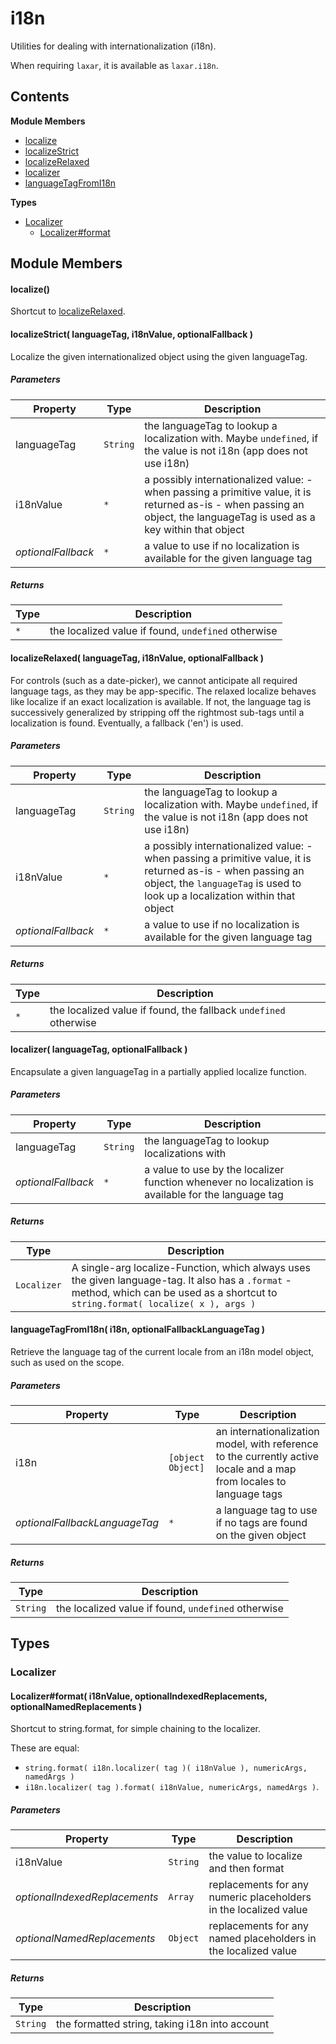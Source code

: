 
# i18n

Utilities for dealing with internationalization (i18n).

When requiring `laxar`, it is available as `laxar.i18n`.

## Contents

**Module Members**
- [localize](#localize)
- [localizeStrict](#localizeStrict)
- [localizeRelaxed](#localizeRelaxed)
- [localizer](#localizer)
- [languageTagFromI18n](#languageTagFromI18n)

**Types**
- [Localizer](#Localizer)
  - [Localizer#format](#Localizer#format)

## Module Members
#### <a name="localize"></a>localize()
Shortcut to [localizeRelaxed](#localizeRelaxed).

#### <a name="localizeStrict"></a>localizeStrict( languageTag, i18nValue, optionalFallback )
Localize the given internationalized object using the given languageTag.

##### Parameters
| Property | Type | Description |
| -------- | ---- | ----------- |
| languageTag | `String` | the languageTag to lookup a localization with. Maybe `undefined`, if the value is not i18n (app does not use i18n) |
| i18nValue | `*` | a possibly internationalized value: - when passing a primitive value, it is returned as-is - when passing an object, the languageTag is used as a key within that object |
| _optionalFallback_ | `*` | a value to use if no localization is available for the given language tag |

##### Returns
| Type | Description |
| ---- | ----------- |
| `*` | the localized value if found, `undefined` otherwise |

#### <a name="localizeRelaxed"></a>localizeRelaxed( languageTag, i18nValue, optionalFallback )
For controls (such as a date-picker), we cannot anticipate all required language tags, as they may be
app-specific. The relaxed localize behaves like localize if an exact localization is available. If not,
the language tag is successively generalized by stripping off the rightmost sub-tags until a
localization is found. Eventually, a fallback ('en') is used.

##### Parameters
| Property | Type | Description |
| -------- | ---- | ----------- |
| languageTag | `String` | the languageTag to lookup a localization with. Maybe `undefined`, if the value is not i18n (app does not use i18n) |
| i18nValue | `*` | a possibly internationalized value: - when passing a primitive value, it is returned as-is - when passing an object, the `languageTag` is used to look up a localization within that object |
| _optionalFallback_ | `*` | a value to use if no localization is available for the given language tag |

##### Returns
| Type | Description |
| ---- | ----------- |
| `*` | the localized value if found, the fallback `undefined` otherwise |

#### <a name="localizer"></a>localizer( languageTag, optionalFallback )
Encapsulate a given languageTag in a partially applied localize function.

##### Parameters
| Property | Type | Description |
| -------- | ---- | ----------- |
| languageTag | `String` | the languageTag to lookup localizations with |
| _optionalFallback_ | `*` | a value to use by the localizer function whenever no localization is available for the language tag |

##### Returns
| Type | Description |
| ---- | ----------- |
| `Localizer` | A single-arg localize-Function, which always uses the given language-tag. It also has a `.format` -method, which can be used as a shortcut to `string.format( localize( x ), args )` |

#### <a name="languageTagFromI18n"></a>languageTagFromI18n( i18n, optionalFallbackLanguageTag )
Retrieve the language tag of the current locale from an i18n model object, such as used on the scope.

##### Parameters
| Property | Type | Description |
| -------- | ---- | ----------- |
| i18n | `[object Object]` | an internationalization model, with reference to the currently active locale and a map from locales to language tags |
| _optionalFallbackLanguageTag_ | `*` | a language tag to use if no tags are found on the given object |

##### Returns
| Type | Description |
| ---- | ----------- |
| `String` | the localized value if found, `undefined` otherwise |

## Types
### <a name="Localizer"></a>Localizer

#### <a name="Localizer#format"></a>Localizer#format( i18nValue, optionalIndexedReplacements, optionalNamedReplacements )
Shortcut to string.format, for simple chaining to the localizer.

These are equal:
- `string.format( i18n.localizer( tag )( i18nValue ), numericArgs, namedArgs )`
- `i18n.localizer( tag ).format( i18nValue, numericArgs, namedArgs )`.

##### Parameters
| Property | Type | Description |
| -------- | ---- | ----------- |
| i18nValue | `String` | the value to localize and then format |
| _optionalIndexedReplacements_ | `Array` | replacements for any numeric placeholders in the localized value |
| _optionalNamedReplacements_ | `Object` | replacements for any named placeholders in the localized value |

##### Returns
| Type | Description |
| ---- | ----------- |
| `String` | the formatted string, taking i18n into account |

